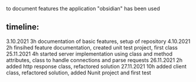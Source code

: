 to document features the application "obsidian" has been used

## timeline:
3.10.2021 3h documentation of basic features, setup of repository
4.10.2021 2h finsihed feature documentation, created unit test project, first class
25.11.2021 4h started server implementation using class and method attributes, class to handle connections and parse requests
26.11.2021 2h added http response class, refactored solution
27.11.2021 10h added client class, refactored solution, added Nunit project and first test